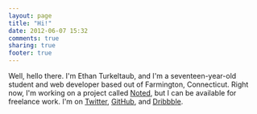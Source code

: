 ```yaml
---
layout: page
title: "Hi!"
date: 2012-06-07 15:32
comments: true
sharing: true
footer: true
---
```


Well, hello there. I'm Ethan Turkeltaub, and I'm a seventeen-year-old student and web developer based out of Farmington, Connecticut. Right now, I'm working on a project called [Noted](http://ethnt.github.com/noted), but I can be available for freelance work. I'm on [Twitter](http://twitter.com/ethnt), [GitHub](http://github.com/ethnt), and [Dribbble](http://dribbble.com/ethan).